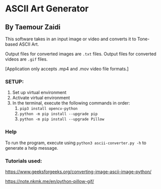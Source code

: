 # ASCII Art Generator
## By Taemour Zaidi

This software takes in an input image or video and converts it to Tone-based ASCII Art. 

Output files for converted images are `.txt` files. Output files for converted videos are `.gif` files.

[Application only accepts .mp4 and .mov video file formats.]

### SETUP:
1. Set up virtual environment
2. Activate virtual environment
3. In the terminal, execute the following commands in order:
    1. `pip3 install opencv-python`
    2. `python -m pip install --upgrade pip`
    3. `python -m pip install --upgrade Pillow`

### Help
To run the program, execute using `python3 ascii-converter.py -h` to generate a help message.

### Tutorials used:
https://www.geeksforgeeks.org/converting-image-ascii-image-python/

https://note.nkmk.me/en/python-pillow-gif/
